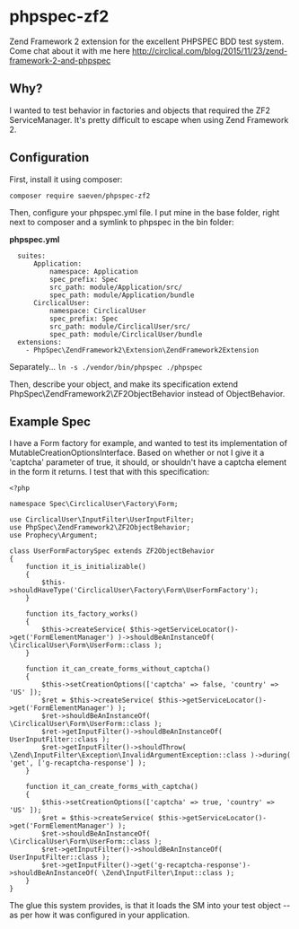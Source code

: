 # phpspec-zf2

Zend Framework 2 extension for the excellent PHPSPEC BDD test system.
Come chat about it with me here http://circlical.com/blog/2015/11/23/zend-framework-2-and-phpspec

## Why?

I wanted to test behavior in factories and objects that required the ZF2 ServiceManager.  It's pretty difficult to escape when using Zend Framework 2.

## Configuration

First, install it using composer:

`composer require saeven/phpspec-zf2`

Then, configure your phpspec.yml file.  I put mine in the base folder, right next to composer and a symlink to phpspec in the bin folder:

**phpspec.yml**

```
  suites:
      Application:
          namespace: Application
          spec_prefix: Spec
          src_path: module/Application/src/
          spec_path: module/Application/bundle
      CirclicalUser:
          namespace: CirclicalUser
          spec_prefix: Spec
          src_path: module/CirclicalUser/src/
          spec_path: module/CirclicalUser/bundle
  extensions:
    - PhpSpec\ZendFramework2\Extension\ZendFramework2Extension
```

Separately...
`ln -s ./vendor/bin/phpspec ./phpspec`


Then, describe your object, and make its specification extend PhpSpec\ZendFramework2\ZF2ObjectBehavior instead of ObjectBehavior. 

## Example Spec

I have a Form factory for example, and wanted to test its implementation of MutableCreationOptionsInterface.  Based on whether or not I give it a 'captcha' parameter of true, it should, or shouldn't have a captcha element in the form it returns.  I test that with this specification:

```
<?php

namespace Spec\CirclicalUser\Factory\Form;

use CirclicalUser\InputFilter\UserInputFilter;
use PhpSpec\ZendFramework2\ZF2ObjectBehavior;
use Prophecy\Argument;

class UserFormFactorySpec extends ZF2ObjectBehavior
{
    function it_is_initializable()
    {
        $this->shouldHaveType('CirclicalUser\Factory\Form\UserFormFactory');
    }

    function its_factory_works()
    {
        $this->createService( $this->getServiceLocator()->get('FormElementManager') )->shouldBeAnInstanceOf( \CirclicalUser\Form\UserForm::class );
    }

    function it_can_create_forms_without_captcha()
    {
        $this->setCreationOptions(['captcha' => false, 'country' => 'US' ]);
        $ret = $this->createService( $this->getServiceLocator()->get('FormElementManager') );
        $ret->shouldBeAnInstanceOf( \CirclicalUser\Form\UserForm::class );
        $ret->getInputFilter()->shouldBeAnInstanceOf( UserInputFilter::class );
        $ret->getInputFilter()->shouldThrow( \Zend\InputFilter\Exception\InvalidArgumentException::class )->during( 'get', ['g-recaptcha-response'] );
    }

    function it_can_create_forms_with_captcha()
    {
        $this->setCreationOptions(['captcha' => true, 'country' => 'US' ]);
        $ret = $this->createService( $this->getServiceLocator()->get('FormElementManager') );
        $ret->shouldBeAnInstanceOf( \CirclicalUser\Form\UserForm::class );
        $ret->getInputFilter()->shouldBeAnInstanceOf( UserInputFilter::class );
        $ret->getInputFilter()->get('g-recaptcha-response')->shouldBeAnInstanceOf( \Zend\InputFilter\Input::class );
    }
}
```

The glue this system provides, is that it loads the SM into your test object -- as per how it was configured in your application.
